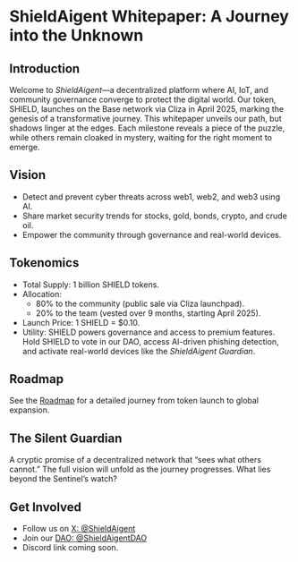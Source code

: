 # ShieldAigent Whitepaper: A Journey into the Unknown

## Introduction
Welcome to *ShieldAigent*—a decentralized platform where AI, IoT, and community governance converge to protect the digital world. Our token, SHIELD, launches on the Base network via Cliza in April 2025, marking the genesis of a transformative journey. This whitepaper unveils our path, but shadows linger at the edges. Each milestone reveals a piece of the puzzle, while others remain cloaked in mystery, waiting for the right moment to emerge.

## Vision
- Detect and prevent cyber threats across web1, web2, and web3 using AI.
- Share market security trends for stocks, gold, bonds, crypto, and crude oil.
- Empower the community through governance and real-world devices.

## Tokenomics
- Total Supply: 1 billion SHIELD tokens.
- Allocation:
  - 80% to the community (public sale via Cliza launchpad).
  - 20% to the team (vested over 9 months, starting April 2025).
- Launch Price: 1 SHIELD = $0.10.
- Utility: SHIELD powers governance and access to premium features. Hold SHIELD to vote in our DAO, access AI-driven phishing detection, and activate real-world devices like the *ShieldAigent Guardian*.

## Roadmap
See the [Roadmap](ROADMAP.md) for a detailed journey from token launch to global expansion.

## The Silent Guardian
A cryptic promise of a decentralized network that “sees what others cannot.” The full vision will unfold as the journey progresses. What lies beyond the Sentinel’s watch?

## Get Involved
- Follow us on [X: @ShieldAigent](https://x.com/ShieldAigent)
- Join our [DAO: @ShieldAigentDAO](https://x.com/ShieldAigentDAO)
- Discord link coming soon.
